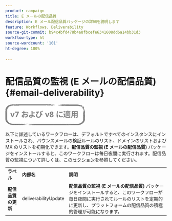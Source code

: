 ```yaml
---
product: campaign
title: E メールの配信品質
description: E メール配信品質パッケージの詳細を説明します
feature: Workflows, Deliverability
source-git-commit: b94c4bfd478b4a8fbcefe6341608dd6a14bb31d3
workflow-type: ht
source-wordcount: '101'
ht-degree: 100%

---
```



# 配信品質の監視 (E メールの配信品質){#email-deliverability}

![](../../assets/common.svg)

以下に詳述しているワークフローは、デフォルトですべてのインスタンスにインストールされ、バウンスメールの検証ルールのリスト、ドメインのリストおよび MX のリストを初期化できます。**配信品質の監視 (E メールの配信品質)** パッケージをインストールすると、このワークフローは毎日夜間に実行されます。配信品質の監視について詳しくは、この[セクション](../../delivery/using/about-deliverability.md)を参照してください。

<table> 
 <tbody> 
  <tr> 
   <td> <strong>ラベル</strong><br /> </td> 
   <td> <strong>内部名</strong><br /> </td> 
   <td> <strong>説明</strong><br /> </td> 
  </tr> 
  <tr> 
   <td> <strong>配信品質の更新</strong><br /> </td> 
   <td> <span class="uicontrol">deliverabilityUpdate</span> <br /> </td> 
   <td>  <strong>配信品質の監視 (E メールの配信品質)</strong> パッケージをインストールすると、このワークフローが毎日夜間に実行されてルールのリストを定期的に更新し、プラットフォームの配信品質の積極的管理が可能になります。<br /> </td> 
  </tr> 
 </tbody> 
</table>

